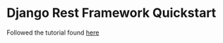 # Django Rest Framework Quickstart
Followed the tutorial found [here](http://www.django-rest-framework.org/tutorial/quickstart/)
